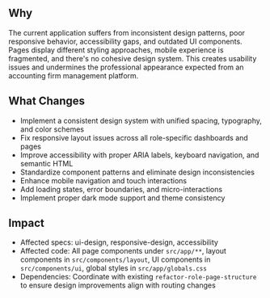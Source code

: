 ## Why
The current application suffers from inconsistent design patterns, poor responsive behavior, accessibility gaps, and outdated UI components. Pages display different styling approaches, mobile experience is fragmented, and there's no cohesive design system. This creates usability issues and undermines the professional appearance expected from an accounting firm management platform.

## What Changes
- Implement a consistent design system with unified spacing, typography, and color schemes
- Fix responsive layout issues across all role-specific dashboards and pages
- Improve accessibility with proper ARIA labels, keyboard navigation, and semantic HTML
- Standardize component patterns and eliminate design inconsistencies
- Enhance mobile navigation and touch interactions
- Add loading states, error boundaries, and micro-interactions
- Implement proper dark mode support and theme consistency

## Impact
- Affected specs: ui-design, responsive-design, accessibility
- Affected code: All page components under `src/app/**`, layout components in `src/components/layout`, UI components in `src/components/ui`, global styles in `src/app/globals.css`
- Dependencies: Coordinate with existing `refactor-role-page-structure` to ensure design improvements align with routing changes